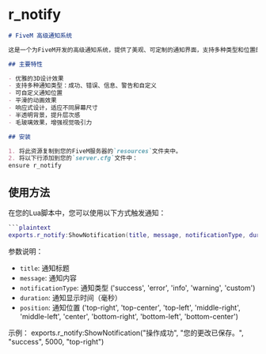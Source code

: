 # r_notify
```markdown
# FiveM 高级通知系统

这是一个为FiveM开发的高级通知系统，提供了美观、可定制的通知界面，支持多种类型和位置的通知显示。

## 主要特性

- 优雅的3D设计效果
- 支持多种通知类型：成功、错误、信息、警告和自定义
- 可自定义通知位置
- 平滑的动画效果
- 响应式设计，适应不同屏幕尺寸
- 半透明背景，提升层次感
- 毛玻璃效果，增强视觉吸引力

## 安装

1. 将此资源复制到您的FiveM服务器的`resources`文件夹中。
2. 将以下行添加到您的`server.cfg`文件中：
ensure r_notify
```


## 使用方法

在您的Lua脚本中，您可以使用以下方式触发通知：

```lua
```plaintext
exports.r_notify:ShowNotification(title, message, notificationType, duration, position)
```

参数说明：

- `title`: 通知标题
- `message`: 通知内容
- `notificationType`: 通知类型 ('success', 'error', 'info', 'warning', 'custom')
- `duration`: 通知显示时间（毫秒）
- `position`: 通知位置 ('top-right', 'top-center', 'top-left', 'middle-right', 'middle-left', 'center', 'bottom-right', 'bottom-left', 'bottom-center')


示例：
exports.r_notify:ShowNotification("操作成功", "您的更改已保存。", "success", 5000, "top-right")
